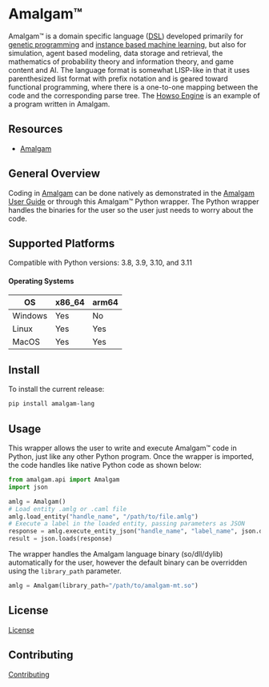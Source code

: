 # Amalgam&trade;


Amalgam&trade; is a domain specific language ([DSL](https://en.wikipedia.org/wiki/Domain-specific_language)) developed primarily for [genetic programming](https://en.wikipedia.org/wiki/Generic_programming) and [instance based machine learning](https://en.wikipedia.org/wiki/Instance-based_learning), but also for simulation, agent based modeling, data storage and retrieval, the mathematics of probability theory and information theory, and game content and AI. The language format is somewhat LISP-like in that it uses parenthesized list format with prefix notation and is geared toward functional programming, where there is a one-to-one mapping between the code and the corresponding parse tree. The [Howso Engine](https://github.com/howsoai/howso-engine/tree/main) is an example of a program written in Amalgam.


## Resources
- [Amalgam](https://github.com/howsoai/amalgam)

## General Overview
Coding in [Amalgam](https://github.com/howsoai/amalgam) can be done natively as demonstrated in the [Amalgam User Guide](https://github.com/howsoai/amalgam/blob/main/AMALGAM-BEGINNER-GUIDE.md) or through this Amalgam&trade; Python wrapper. The Python wrapper handles the binaries for the user so the user just needs to worry about the code. 


## Supported Platforms

Compatible with Python versions: 3.8, 3.9, 3.10, and 3.11

#### Operating Systems

| OS      | x86_64 | arm64 |
|---------|--------|-------|
| Windows | Yes    | No    |
| Linux   | Yes    | Yes   |
| MacOS   | Yes    | Yes   |


## Install

To install the current release:
```bash
pip install amalgam-lang
```

## Usage

This wrapper allows the user to write and execute Amalgam&trade; code in Python, just like any other Python program. Once the wrapper is imported, the code handles like native Python code as shown below:

```python
from amalgam.api import Amalgam
import json

amlg = Amalgam()
# Load entity .amlg or .caml file
amlg.load_entity("handle_name", "/path/to/file.amlg")
# Execute a label in the loaded entity, passing parameters as JSON
response = amlg.execute_entity_json("handle_name", "label_name", json.dumps({ "abc": 123 }))
result = json.loads(response)
```

The wrapper handles the Amalgam language binary (so/dll/dylib) automatically for the user, however the default binary can be overridden using the `library_path` parameter.

```python
amlg = Amalgam(library_path="/path/to/amalgam-mt.so")
```

## License

[License](LICENSE.txt)

## Contributing

[Contributing](CONTRIBUTING.md)
